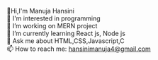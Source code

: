 👋Hi,I'm Manuja Hansini<br>
👀 I'm interested in programming<br>
🔭 I’m working on MERN project<br>
🌱 I’m currently learning React js, Node js<br>
💬 Ask me about HTML,CSS,Javascript,C<br>
📫 How to reach me: hansinimanuja4@gmail.com<br>

